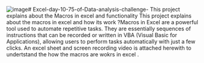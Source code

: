 ![image](https://github.com/user-attachments/assets/3686a5f2-6ef2-4e9c-bbcf-2ed95ab98d71)# Excel-day-10-75-of-Data-analysis-challenge-
This project explains about the Macros in excel and functionality 
This project explains about the macros in excel and how its work ?Macros in Excel are a powerful tool used to automate repetitive tasks. They are essentially sequences of instructions that can be recorded or written in VBA (Visual Basic for Applications), allowing users to perform tasks automatically with just a few clicks. 
An excel sheet and screen recording video is attached herewith to undertstand the how the  macros are wokrs in  excel .
